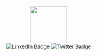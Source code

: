 <div id="header" align="center">
  <img src="https://media.giphy.com/media/xT9IgiG4WimtowqkSI/giphy.gif" width="100"/>
  <div id="badges">
  <a href="https://www.linkedin.com/in/adam-abah-751914245">
    <img src="https://img.shields.io/badge/LinkedIn-blue?style=for-the-badge&logo=linkedin&logoColor=white" alt="LinkedIn Badge"/>
  </a>
    <a href="https://twitter.com/themainOG">
    <img src="https://img.shields.io/badge/Twitter-blue?style=for-the-badge&logo=twitter&logoColor=white" alt="Twitter Badge"/>
  </a>
</div>
</div>
